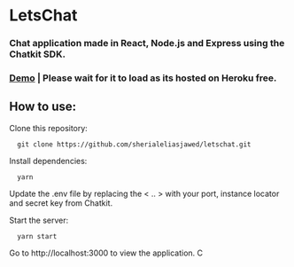 # LetsChat
### Chat application made in React, Node.js and Express using the Chatkit SDK.

### [Demo](https://protected-everglades-46563.herokuapp.com/) | Please wait for it to load as its hosted on Heroku free.

## How to use:

Clone this repository:
```
  git clone https://github.com/sherialeliasjawed/letschat.git
```

Install dependencies:
```
  yarn
```

Update the .env file by replacing the < .. > with your port, instance locator and secret key from Chatkit.

Start the server:
```
  yarn start
```

Go to http://localhost:3000 to view the application. C
